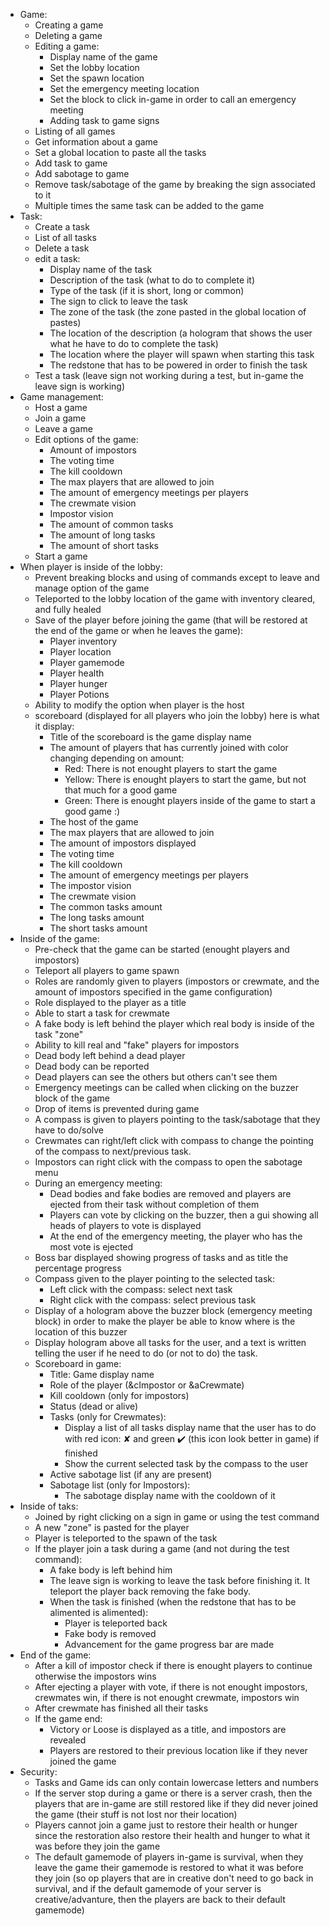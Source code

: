 - Game:
    - Creating a game
    - Deleting a game
    - Editing a game:
        - Display name of the game
        - Set the lobby location
        - Set the spawn location
        - Set the emergency meeting location
        - Set the block to click in-game in order to call an emergency meeting
        - Adding task to game signs
    - Listing of all games
    - Get information about a game
    - Set a global location to paste all the tasks
    - Add task to game
    - Add sabotage to game
    - Remove task/sabotage of the game by breaking the sign associated to it
    - Multiple times the same task can be added to the game
- Task:
    - Create a task
    - List of all tasks
    - Delete a task
    - edit a task:
        - Display name of the task
        - Description of the task (what to do to complete it)
        - Type of the task (if it is short, long or common)
        - The sign to click to leave the task
        - The zone of the task (the zone pasted in the global location of pastes)
        - The location of the description (a hologram that shows the user what he have to do to complete the task)
        - The location where the player will spawn when starting this task
        - The redstone that has to be powered in order to finish the task
    - Test a task (leave sign not working during a test, but in-game the leave sign is working)
- Game management:
    - Host a game
    - Join a game
    - Leave a game
    - Edit options of the game:
        - Amount of impostors
        - The voting time
        - The kill cooldown
        - The max players that are allowed to join
        - The amount of emergency meetings per players
        - The crewmate vision
        - Impostor vision
        - The amount of common tasks
        - The amount of long tasks
        - The amount of short tasks
    - Start a game
- When player is inside of the lobby:
    - Prevent breaking blocks and using of commands except to leave and manage option of the game
    - Teleported to the lobby location of the game with inventory cleared, and fully healed
    - Save of the player before joining the game (that will be restored at the end of the game or when he leaves the game):
        - Player inventory
        - Player location
        - Player gamemode
        - Player health
        - Player hunger
        - Player Potions
    - Ability to modify the option when player is the host
    - scoreboard (displayed for all players who join the lobby) here is what it display:
        - Title of the scoreboard is the game display name
        - The amount of players that has currently joined with color changing depending on amount:
            - Red: There is not enought players to start the game
            - Yellow: There is enought players to start the game, but not that much for a good game
            - Green: There is enought players inside of the game to start a good game :)
        - The host of the game
        - The max players that are allowed to join
        - The amount of impostors displayed
        - The voting time
        - The kill cooldown
        - The amount of emergency meetings per players
        - The impostor vision
        - The crewmate vision
        - The common tasks amount
        - The long tasks amount
        - The short tasks amount
- Inside of the game:
    - Pre-check that the game can be started (enought players and impostors)
    - Teleport all players to game spawn
    - Roles are randomly given to players (impostors or crewmate, and the amount of impostors specified in the game configuration)
    - Role displayed to the player as a title
    - Able to start a task for crewmate
    - A fake body is left behind the player which real body is inside of the task "zone"
    - Ability to kill real and "fake" players for impostors
    - Dead body left behind a dead player
    - Dead body can be reported
    - Dead players can see the others but others can't see them
    - Emergency meetings can be called when clicking on the buzzer block of the game
    - Drop of items is prevented during game
    - A compass is given to players pointing to the task/sabotage that they have to do/solve
    - Crewmates can right/left click with compass to change the pointing of the compass to next/previous task.
    - Impostors can right click with the compass to open the sabotage menu
    - During an emergency meeting:
        - Dead bodies and fake bodies are removed and players are ejected from their task without completion of them
        - Players can vote by clicking on the buzzer, then a gui showing all heads of players to vote is displayed
        - At the end of the emergency meeting, the player who has the most vote is ejected
    - Boss bar displayed showing progress of tasks and as title the percentage progress
    - Compass given to the player pointing to the selected task:
        - Left click with the compass: select next task
        - Right click with the compass: select previous task
    - Display of a hologram above the buzzer block (emergency meeting block) in order to make the player be able to know where is the location of this buzzer
    - Display hologram above all tasks for the user, and a text is written telling the user if he need to do (or not to do) the task.
    - Scoreboard in game:
        - Title: Game display name
        - Role of the player (&cImpostor or &aCrewmate)
        - Kill cooldown (only for impostors)
        - Status (dead or alive)
        - Tasks (only for Crewmates):
            - Display a list of all tasks display name that the user has to do with red icon: ✘ and green :heavy_check_mark: (this icon look better in game) if finished
            - Show the current selected task by the compass to the user
        - Active sabotage list (if any are present)
        - Sabotage list (only for Impostors):
            - The sabotage display name with the cooldown of it
- Inside of taks:
    - Joined by right clicking on a sign in game or using the test command
    - A new "zone" is pasted for the player
    - Player is teleported to the spawn of the task
    - If the player join a task during a game (and not during the test command):
        - A fake body is left behind him
        - The leave sign is working to leave the task before finishing it. It teleport the player back removing the fake body.
        - When the task is finished (when the redstone that has to be alimented is alimented):
            - Player is teleported back
            - Fake body is removed
            - Advancement for the game progress bar are made
- End of the game:
    - After a kill of impostor check if there is enought players to continue otherwise the impostors wins
    - After ejecting a player with vote, if there is not enought impostors, crewmates win, if there is not enought crewmate, impostors win
    - After crewmate has finished all their tasks
    - If the game end:
        - Victory or Loose is displayed as a title, and impostors are revealed
        - Players are restored to their previous location like if they never joined the game
- Security:
    - Tasks and Game ids can only contain lowercase letters and numbers
    - If the server stop during a game or there is a server crash, then the players that are in-game are still restored like if they did never joined the game (their stuff is not lost nor their location)
    - Players cannot join a game just to restore their health or hunger since the restoration also restore their health and hunger to what it was before they join the game
    - The default gamemode of players in-game is survival, when they leave the game their gamemode is restored to what it was before they join  (so op players that are in creative don't need to go back in survival, and if the default gamemode of your server is creative/advanture, then the players are back to their default gamemode)
